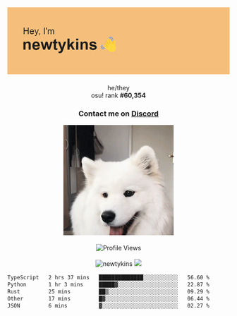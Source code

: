 <div align="center">
    <p>
        <h2>
            <img src="banner.png" alt="✨ Hey, I'm newt!">
        </h2>
        <p>
			he/they <br>
			osu! rank <strong>#<!--osu-global-rank-->60,354<!--osu-global-rank--></strong>
		</p>
		<h3>Contact me on <a href="https://discord.gg/brEhN5Y7YK">Discord</a></h3>
    </p>
    <img src="dog.gif" height="250"><br><br>
    <img src="https://komarev.com/ghpvc/?username=newtykins&style=flat-square&color=000000" alt="Profile Views">
    <br><br>
</div>

<div align="center">
	<img src="https://github-readme-stats.vercel.app/api?username=newtykins&show_icons=true&locale=en&theme=dark&hide_border=true&count_private=true&custom_title=My%20Stats&line_height=25" alt="newtykins" width="420">
    <img src="https://github-readme-streak-stats.herokuapp.com?user=newtykins&hide_border=true&date_format=M%20j%5B%2C%20Y%5D&theme=dark" width="420">
</div>

<!--START_SECTION:waka-->

```text
TypeScript   2 hrs 37 mins   ██████████████░░░░░░░░░░░   56.60 %
Python       1 hr 3 mins     █████▓░░░░░░░░░░░░░░░░░░░   22.87 %
Rust         25 mins         ██▒░░░░░░░░░░░░░░░░░░░░░░   09.29 %
Other        17 mins         █▓░░░░░░░░░░░░░░░░░░░░░░░   06.44 %
JSON         6 mins          ▓░░░░░░░░░░░░░░░░░░░░░░░░   02.27 %
```

<!--END_SECTION:waka-->
